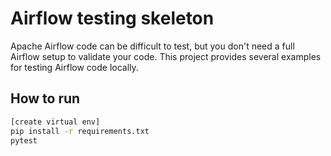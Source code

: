 # Airflow testing skeleton

Apache Airflow code can be difficult to test, but you don't need a full Airflow setup to validate your code. This
project provides several examples for testing Airflow code locally.

## How to run

```bash
[create virtual env]
pip install -r requirements.txt
pytest
```

